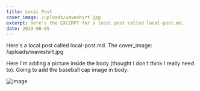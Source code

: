 ```yaml
---
title: Local Post
cover_image: /uploads/waveshirt.jpg
excerpt: Here's the EXCERPT for a local post called local-post.md.
date: 2019-08-05
---
```

Here's a local post called local-post.md. The cover_image: /uploads/waveshirt.jpg

Here I'm adding a picture inside the body (thought I don't think I really need to).
Going to add the baseball cap image in body:

![image](/uploads/baseballcap.jpeg "Image title")